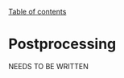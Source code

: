 [Table of contents](https://petrkryslucsd.github.io/FinEtools.jl)

# Postprocessing

NEEDS  TO BE WRITTEN